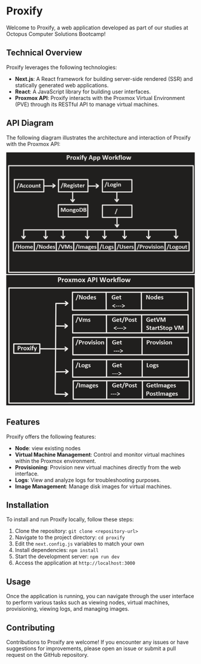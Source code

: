 # Proxify 

Welcome to Proxify, a web application developed as part of our studies at Octopus Computer Solutions Bootcamp!


## Technical Overview

Proxify leverages the following technologies:

- **Next.js**: A React framework for building server-side rendered (SSR) and statically generated web applications.
- **React**: A JavaScript library for building user interfaces.
- **Proxmox API**: Proxify interacts with the Proxmox Virtual Environment (PVE) through its RESTful API to manage virtual machines.

## API Diagram

The following diagram illustrates the architecture and interaction of Proxify with the Proxmox API:

![API Workflow](resources/App-Workflow.png)<br>
![API Workflow](resources/API-Workflow.png)<br>

## Features

Proxify offers the following features:

- **Node**: view existing nodes
- **Virtual Machine Management**: Control and monitor virtual machines within the Proxmox environment.
- **Provisioning**: Provision new virtual machines directly from the web interface.
- **Logs**: View and analyze logs for troubleshooting purposes.
- **Image Management**: Manage disk images for virtual machines.

## Installation

To install and run Proxify locally, follow these steps:

1. Clone the repository: `git clone <repository-url>`
2. Navigate to the project directory: `cd proxify`
3. Edit the `next.config.js` variables to match your own
4. Install dependencies: `npm install`
5. Start the development server: `npm run dev`
6. Access the application at `http://localhost:3000`


## Usage

Once the application is running, you can navigate through the user interface to perform various tasks such as viewing nodes, virtual machines, provisioning, viewing logs, and managing images.


## Contributing

Contributions to Proxify are welcome! If you encounter any issues or have suggestions for improvements, please open an issue or submit a pull request on the GitHub repository.
